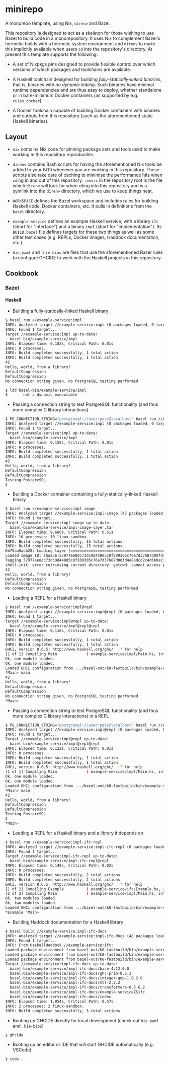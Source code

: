 # minirepo

A monorepo template, using Nix, `direnv` and Bazel.

This repository is designed to act as a skeleton for those wishing to use Bazel
to build code in a monorepository. It uses Nix to complement Bazel's hermetic
builds with a hermetic system environment and `direnv` to make this implicitly
available when users `cd` into the repository's directory. At present this
template supports the following:

* A set of Nixpkgs pins designed to provide flexible control over which versions
  of which packages and toolchains are available.

* A Haskell toolchain designed for building _fully-statically-linked binaries_,
  that is, binaries with _no dynamic linking_. Such binaries have minimal
  runtime dependencies and are thus easy to deploy, whether standalone or in
  bare-minimum Docker containers (as supported by e.g. `rules_docker`).

* A Docker toolchain capable of building Docker containers with binaries and
  outputs from this repository (such as the aforementioned static Haskell
  binaries).

## Layout

* `nix` contains Nix code for pinning package sets and tools used to make
  working in this repository reproducible.

* `direnv` contains Bash scripts for having the aforementioned Nix tools be
  added to your `PATH` whenever you are working in this repository. These
  scripts also take care of caching to minimise the performance hits when
  `cd`ing in and out of this repository. `.envrc` in the repository root is the
  file which `direnv` will look for when `cd`ing into this repository and is a
  symlink into the `direnv` directory, which we use to keep things neat.

* `WORKSPACE` defines the Bazel workspace and includes rules for building
  Haskell code, Docker containers, etc. It pulls in definitions from the `bazel`
  directory.

* `example-service` defines an example Haskell service, with a library `ifc`
  (short for "interface") and a binary `impl` (short for "implementation"). Its
  `BUILD.bazel` file defines targets for these two things as well as some other
  test cases (e.g. REPLs, Docker images, Haddock documentation, etc.).

* `hie.yaml` and `.hie-bios` are files that use the aforementioned Bazel rules
  to configure GHCIDE to work with the Haskell projects in this repository.

## Cookbook

### Bazel

#### Haskell

* Building a fully-statically-linked Haskell binary

```bash
$ bazel run //example-service:impl
INFO: Analyzed target //example-service:impl (0 packages loaded, 0 targets configured).
INFO: Found 1 target...
Target //example-service:impl up-to-date:
  bazel-bin/example-service/impl
INFO: Elapsed time: 0.182s, Critical Path: 0.01s
INFO: 0 processes.
INFO: Build completed successfully, 1 total action
INFO: Build completed successfully, 1 total action
42
Hello, world, from a library!
DefaultCompression
DefaultCompression
No connection string given, no PostgreSQL testing performed

$ ldd bazel-bin/example-service/impl
$       not a dynamic executable
```

* Passing a connection string to test PostgreSQL functionality (and thus more
  complex C library interactions)

```bash
$ PG_CONNECTION_STRING="postgresql://user:pass@localhost" bazel run //example-service:impl
INFO: Analyzed target //example-service:impl (0 packages loaded, 0 targets configured).
INFO: Found 1 target...
Target //example-service:impl up-to-date:
  bazel-bin/example-service/impl
INFO: Elapsed time: 0.158s, Critical Path: 0.01s
INFO: 0 processes.
INFO: Build completed successfully, 1 total action
INFO: Build completed successfully, 1 total action
42
Hello, world, from a library!
DefaultCompression
DefaultCompression
Testing PostgreSQL
2
```

* Building a Docker container containing a fully-statically-linked Haskell
  binary

```bash
$ bazel run //example-service:impl-image
INFO: Analyzed target //example-service:impl-image (47 packages loaded, 6571 targets configured).
INFO: Found 1 target...
Target //example-service:impl-image up-to-date:
  bazel-bin/example-service/impl-image-layer.tar
INFO: Elapsed time: 9.680s, Critical Path: 0.61s
INFO: 10 processes: 10 linux-sandbox.
INFO: Build completed successfully, 15 total actions
INFO: Build completed successfully, 15 total actions
6b79aa9adb28: Loading layer [==================================================>]  45.74MB/45.74MB
Loaded image ID: sha256:57977ee8dc73dc9d44805c8f209305c76a7d37687d08fd4a8adcd2c4d6b0ac7f
Tagging 57977ee8dc73dc9d44805c8f209305c76a7d37687d08fd4a8adcd2c4d6b0ac7f as bazel/example-service:impl-image
shell-init: error retrieving current directory: getcwd: cannot access parent directories: No such file or directory
42
Hello, world, from a library!
DefaultCompression
DefaultCompression
No connection string given, no PostgreSQL testing performed
```

* Loading a REPL for a Haskell binary

```bash
$ bazel run //example-service:impl@repl
INFO: Analyzed target //example-service:impl@repl (0 packages loaded, 0 targets configured).
INFO: Found 1 target...
Target //example-service:impl@repl up-to-date:
  bazel-bin/example-service/impl@repl@repl
INFO: Elapsed time: 0.116s, Critical Path: 0.01s
INFO: 0 processes.
INFO: Build completed successfully, 1 total action
INFO: Build completed successfully, 1 total action
GHCi, version 8.6.5: http://www.haskell.org/ghc/  :? for help
[1 of 1] Compiling Main             ( example-service/impl/Main.hs, interpreted )
Ok, one module loaded.
Ok, one module loaded.
Loaded GHCi configuration from .../bazel-out/k8-fastbuild/bin/example-service/ghci-repl-script-impl@repl
*Main> main
42
Hello, world, from a library!
DefaultCompression
DefaultCompression
No connection string given, no PostgreSQL testing performed
*Main>
```

* Passing a connection string to test PostgreSQL functionality (and thus more
  complex C library interactions) in a REPL

```bash
$ PG_CONNECTION_STRING="postgresql://user:pass@localhost" bazel run //example-service:impl@repl
INFO: Analyzed target //example-service:impl@repl (0 packages loaded, 0 targets configured).
INFO: Found 1 target...
Target //example-service:impl@repl up-to-date:
  bazel-bin/example-service/impl@repl@repl
INFO: Elapsed time: 0.122s, Critical Path: 0.01s
INFO: 0 processes.
INFO: Build completed successfully, 1 total action
INFO: Build completed successfully, 1 total action
GHCi, version 8.6.5: http://www.haskell.org/ghc/  :? for help
[1 of 1] Compiling Main             ( example-service/impl/Main.hs, interpreted )
Ok, one module loaded.
Ok, one module loaded.
Loaded GHCi configuration from .../bazel-out/k8-fastbuild/bin/example-service/ghci-repl-script-impl@repl
*Main> main
42
Hello, world, from a library!
DefaultCompression
DefaultCompression
Testing PostgreSQL
2
*Main>
```

* Loading a REPL for a Haskell binary and a library it depends on

```bash
$ bazel run //example-service:impl-ifc-repl
INFO: Analyzed target //example-service:impl-ifc-repl (0 packages loaded, 1 target configured).
INFO: Found 1 target...
Target //example-service:impl-ifc-repl up-to-date:
  bazel-bin/example-service/impl-ifc-repl@repl
INFO: Elapsed time: 0.148s, Critical Path: 0.02s
INFO: 0 processes.
INFO: Build completed successfully, 2 total actions
INFO: Build completed successfully, 2 total actions
GHCi, version 8.6.5: http://www.haskell.org/ghc/  :? for help
[1 of 2] Compiling Example          ( example-service/ifc/Example.hs, interpreted )
[2 of 2] Compiling Main             ( example-service/impl/Main.hs, interpreted )
Ok, two modules loaded.
Ok, two modules loaded.
Loaded GHCi configuration from .../bazel-out/k8-fastbuild/bin/example-service/ghci-repl-script-impl-ifc-repl
*Example *Main>
```

* Building Haddock documentation for a Haskell library

```bash
$ bazel build //example-service:impl-ifc-docs
INFO: Analyzed target //example-service:impl-ifc-docs (48 packages loaded, 3026 targets configured).
INFO: Found 1 target...
INFO: From HaskellHaddock //example-service:ifc:
Loaded package environment from bazel-out/k8-fastbuild/bin/example-service/compile-package_env-ifc
Loaded package environment from bazel-out/k8-fastbuild/bin/example-service/compile-package_env-ifc
Loaded package environment from bazel-out/k8-fastbuild/bin/example-service/compile-package_env-ifc
Target //example-service:impl-ifc-docs up-to-date:
  bazel-bin/example-service/impl-ifc-docs/base-4.12.0.0
  bazel-bin/example-service/impl-ifc-docs/ghc-prim-0.5.3
  bazel-bin/example-service/impl-ifc-docs/integer-gmp-1.0.2.0
  bazel-bin/example-service/impl-ifc-docs/mtl-2.2.2
  bazel-bin/example-service/impl-ifc-docs/transformers-0.5.6.2
  bazel-bin/example-service/impl-ifc-docs/example-serviceZSifc
  bazel-bin/example-service/impl-ifc-docs/index
INFO: Elapsed time: 1.854s, Critical Path: 0.57s
INFO: 2 processes: 2 linux-sandbox.
INFO: Build completed successfully, 3 total actions
```

* Booting up GHCIDE directly for local development (check out `hie.yaml` and
  `.hie-bios`)

```bash
$ ghcide
```

* Booting up an editor or IDE that will start GHCIDE automatically (e.g. VSCode)

```bash
$ code .
```
